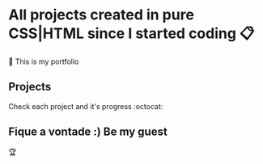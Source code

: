 # All projects created in pure CSS|HTML since I started coding :clipboard:

:bow: This is my portfolio
## Projects

Check each project and it's progress :octocat:

## Fique a vontade :) Be my guest
:trophy:


